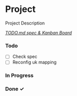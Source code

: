# Project

Project Description

<em>[TODO.md spec & Kanban Board](https://bit.ly/3fCwKfM)</em>

### Todo

- [ ] Check spec  
- [ ] Reconfig uk mapping  

### In Progress


### Done ✓


